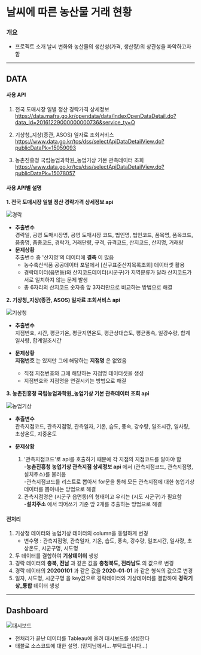 # 날씨에 따른 농산물 거래 현황

### 개요
- 프로젝트 소개
    	날씨 변화와 농산물의 생산성(가격, 생산량)의 상관성을 파악하고자 함
***
## DATA  
#### 사용 API  

   1. 전국 도매시장 일별 정산 경락가격 상세정보  
  <https://data.mafra.go.kr/opendata/data/indexOpenDataDetail.do?data_id=20161229000000000736&service_ty=O>
          
   2. 기상청_지상(종관, ASOS) 일자료 조회서비스  
        <https://www.data.go.kr/tcs/dss/selectApiDataDetailView.do?publicDataPk=15059093>
          
   3. 농촌진흥청 국립농업과학원_농업기상 기본 관측데이터 조회  
        <https://www.data.go.kr/tcs/dss/selectApiDataDetailView.do?publicDataPk=15078057>

#### 사용 API별 설명  
__1. 전국 도매시장 일별 정산 경락가격 상세정보 api__  

![경락](https://drive.google.com/uc?id=1YxZ04adLRZz2XoPfpYXXNI5XnFHs9l2N)  
   - __추출변수__  
    경락일, 공영 도매시장명, 공영 도매시장 코드, 법인명, 법인코드, 품목명, 품목코드, 품종명, 품종코드, 경락가, 거래단량, 규격, 규격코드, 산지코드, 산지명, 거래량  
   - __문제상황__  
    	 추출변수 중 '산지명'의 데이터에 __결측__ 이 많음  
       - 농수축산식품 공공데이터 포털에서 [신구표준산지목록조회] 데이터셋 활용  
       - 경락데이터(읍면동)와 산지코드데이터(시군구)가 지역분류가 달라 산지코드가 서로 일치하지 않는 문제 발생  
       - 총 6자리의 산지코드 숫자중 앞 3자리만으로 비교하는 방법으로 해결


__2. 기상청_지상(종관, ASOS) 일자료 조회서비스 api__  

![기상청](https://drive.google.com/uc?id=1zp8gCx4jRDt7nkY7nRVlnULIQ555V_Ap)  
   - __추출변수__  
    	 지점번호, 시간, 평균기온, 평균지면온도, 평균상대습도, 평균풍속, 일강수량, 합계일사량, 합계일조시간  
       
   - __문제상황__  
     __지점번호__ 는 있지만 그에 해당하는 __지점명__ 은 없었음  
        - 직접 지점번호와 그에 해당하는 지점명 데이터셋을 생성  
       - 지점번호와 지점명을 연결시키는 방법으로 해결  
       

__3. 농촌진흥청 국립농업과학원_농업기상 기본 관측데이터 조회 api__  

![농업기상](https://drive.google.com/uc?id=1n4VEB7LlPF4u7x5UK1x9Z3OTit74bNOc)  
   - __추출변수__  
  관측지점코드, 관측지점명, 관측일자, 기온, 습도, 풍속, 강수량, 일조시간, 일사량, 초상온도, 지중온도  
       
   - __문제상황__  
       1. '관측지점코드'로 api를 호출하기 때문에 각 지점의 지점코드를 알아야 함  
           -__농촌진흥청 농업기상 관측지점 상세정보 api__ 에서 (관측지점코드, 관측지점명, 설치주소)를 불러옴  
           -관측지점코드를 리스트로 뽑아서 for문을 통해 모든 관측지점에 대한 농업기상데이터를 뽑아내는 방법으로 해결  
       2. 관측지점명은 (시군구 읍면동)의 형태이고 우리는 (시도 시군구)가 필요함  
           -__설치주소__ 에서 띄어쓰기 기준 앞 2개를 추출하는 방법으로 해결  
            
            
#### 전처리  
1. 기상청 데이터와 농업기상 데이터의 column을 동일하게 변경  
   - 변수명 : 관측지점명, 관측일자, 기온, 습도, 풍속, 강수량, 일조시간, 일사량, 초상온도, 시군구명, 시도명  
2. 두 데이터를 결합하여 __기상데이터__ 생성  
3. 경락 데이터의 __충북, 전남__ 과 같은 값을 __충청북도, 전라남도__ 의 값으로 변경  
4. 경락 데이터의 __20200101__ 과 같은 값을 __2020-01-01__ 과 같은 형식의 값으로 변경  
5. 일자, 시도명, 시군구명 을 key값으로 경락데이터와 기상데이터를 결합하여 __경락기상_통합__ 데이터 생성  


***
## Dashboard  

![대시보드](https://drive.google.com/uc?id=1aM_v_cQUB-wXqd9cT9HdxTpR-OxZ5t1x)  
- 전처리가 끝난 데이터를 Tableau에 올려 대시보드를 생성한다  
- 태블로 소스코드에 대한 설명. (민지님께서... 부탁드립니다...)
